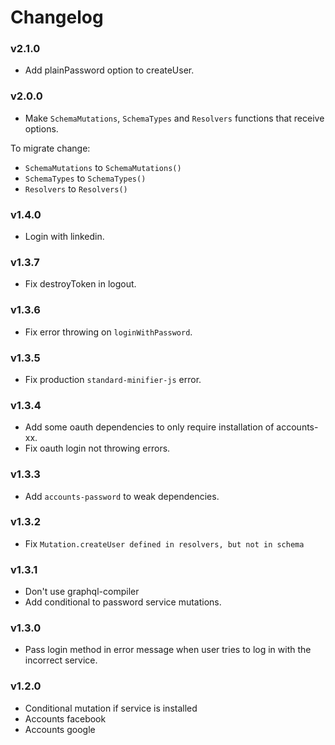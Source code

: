 # Changelog

### v2.1.0

- Add plainPassword option to createUser.

### v2.0.0

- Make ```SchemaMutations```, ```SchemaTypes``` and ```Resolvers``` functions that receive options.

To migrate change:

- ```SchemaMutations``` to ```SchemaMutations()```
- ```SchemaTypes``` to ```SchemaTypes()```
- ```Resolvers``` to ```Resolvers()```

### v1.4.0

- Login with linkedin.

### v1.3.7

- Fix destroyToken in logout.

### v1.3.6

- Fix error throwing on ```loginWithPassword```.

### v1.3.5

- Fix production ```standard-minifier-js``` error.

### v1.3.4

- Add some oauth dependencies to only require installation of accounts-xx.
- Fix oauth login not throwing errors.

### v1.3.3

- Add ```accounts-password``` to weak dependencies.

### v1.3.2

- Fix ```Mutation.createUser defined in resolvers, but not in schema```

### v1.3.1

- Don't use graphql-compiler
- Add conditional to password service mutations.

### v1.3.0

- Pass login method in error message when user tries to log in with the incorrect service.

### v1.2.0

- Conditional mutation if service is installed
- Accounts facebook
- Accounts google
